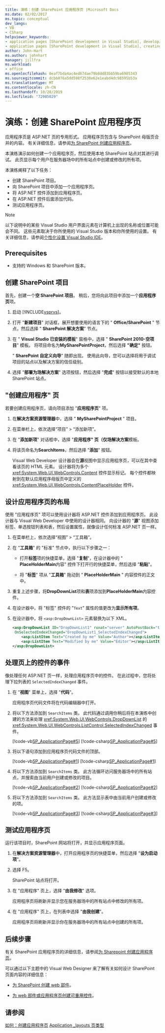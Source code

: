 ```yaml
---
title: 演练：创建 SharePoint 应用程序页 |Microsoft Docs
ms.date: 02/02/2017
ms.topic: conceptual
dev_langs:
- VB
- CSharp
helpviewer_keywords:
- application pages [SharePoint development in Visual Studio], developing
- application pages [SharePoint development in Visual Studio], creating
author: John-Hart
ms.author: johnhart
manager: jillfra
ms.workload:
- office
ms.openlocfilehash: 0eaf7bda4ac4ed67dae79b8dd83bb59ba6985343
ms.sourcegitcommit: dcbb876a5dd598f2538e62e1eabd4dc98595b53a
ms.translationtype: MT
ms.contentlocale: zh-CN
ms.lasthandoff: 10/28/2019
ms.locfileid: "72985029"
---
```

# <a name="walkthrough-create-a-sharepoint-application-page"></a>演练：创建 SharePoint 应用程序页

应用程序页是 ASP.NET 页的专用形式。 应用程序页包含与 SharePoint 母版页合并的内容。 有关详细信息，请参阅[为 SharePoint 创建应用程序页](../sharepoint/creating-application-pages-for-sharepoint.md)。

本演练演示如何创建一个应用程序页，然后使用本地 SharePoint 站点对其进行调试。 此页显示每个用户在服务器场中的所有站点中创建或修改的所有项。

本演练阐释了以下任务：

- 创建 SharePoint 项目。
- 向 SharePoint 项目中添加一个应用程序页。
- 将 ASP.NET 控件添加到应用程序页。
- 在 ASP.NET 控件后面添加代码。
- 测试应用程序页。

> [!NOTE]
> 以下说明中的某些 Visual Studio 用户界面元素在计算机上出现的名称或位置可能会不同。 这些元素取决于你所使用的 Visual Studio 版本和你所使用的设置。 有关详细信息，请参阅[个性化设置 Visual Studio IDE](../ide/personalizing-the-visual-studio-ide.md)。

## <a name="prerequisites"></a>Prerequisites

- 支持的 Windows 和 SharePoint 版本。

## <a name="create-a-sharepoint-project"></a>创建 SharePoint 项目

首先，创建一个**空 SharePoint 项目**。 稍后，您将向此项目中添加一个**应用程序页**项。

1. 启动 [!INCLUDE[vsprvs](../sharepoint/includes/vsprvs-md.md)]。

2. 打开 "**新建项目**" 对话框，展开想要使用的语言下的 " **Office/SharePoint** " 节点，然后选择 " **SharePoint 解决方案**" 节点。

3. 在 " **Visual Studio 已安装的模板**" 窗格中，选择 " **SharePoint 2010-空项目**" 模板。 将项目命名为**MySharePointProject**，然后选择 **"确定"** 按钮。

     " **SharePoint 自定义向导**" 随即出现。 使用此向导，您可以选择将用于调试项目的站点以及解决方案的信任级别。

4. 选择 "**部署为场解决方案**" 选项按钮，然后选择 "**完成**" 按钮以接受默认的本地 SharePoint 站点。

## <a name="create-an-application-page"></a>"创建应用程序" 页

若要创建应用程序页，请向项目添加 "**应用程序页**" 项。

1. 在**解决方案资源管理器**中，选择 " **MySharePointProject** " 项目。

2. 在菜单栏上，依次选择“项目” > “添加新项”。

3. 在 "**添加新项**" 对话框中，选择 "**应用程序" 页（仅场解决方案**模板。

4. 将该页命名为**SearchItems**，然后选择 "**添加**" 按钮。

     Visual Web Developer 设计器会在**源**视图中显示应用程序页，可以在其中查看该页的 HTML 元素。 设计器将为多个 <xref:System.Web.UI.WebControls.Content> 控件显示标记。 每个控件都映射到在默认应用程序母版页中定义的 <xref:System.Web.UI.WebControls.ContentPlaceHolder> 控件。

## <a name="design-the-layout-of-the-application-page"></a>设计应用程序页的布局

使用 "应用程序页" 项可以使用设计器将 ASP.NET 控件添加到应用程序页。 此设计器与 Visual Web Developer 中使用的设计器相同。 向设计器的 "**源**" 视图添加标签、单选按钮列表和表，然后设置属性，就像设计任何标准 ASP.NET 页一样。

1. 在菜单栏上，依次选择“视图” > “工具箱”。

2. 在 "**工具箱**" 的 "标准" 节点中，执行以下步骤之一：

    - 打开**标签**项的快捷菜单，选择 "**复制**"，在设计器中的 " **PlaceHolderMain**内容" 控件下打开行的快捷菜单，然后选择 "**粘贴**"。

    - 将 "**标签**" 项从 "**工具箱**" 拖动到 " **PlaceHolderMain** " 内容控件的正文中。

3. 重复上述步骤，将**DropDownList**项和**表**项添加到**PlaceHolderMain**内容控件。

4. 在设计器中，将 "标签" 控件的 "`Text`" 属性的值更改为**显示所有项**。

5. 在设计器中，将 `<asp:DropDownList>` 元素替换为以下 XML。

    ```xml
    <asp:DropDownList ID="DropDownList1" runat="server" AutoPostBack="true"
     OnSelectedIndexChanged="DropDownList1_SelectedIndexChanged">
        <asp:ListItem Text="Created by me" Value="Author"></asp:ListItem>
        <asp:ListItem Text="Modified by me" Value="Editor"></asp:ListItem>
    </asp:DropDownList>
    ```

## <a name="handle-the-events-of-controls-on-the-page"></a>处理页上的控件的事件

像处理任何 ASP.NET 页一样，处理应用程序页中的控件。 在此过程中，您将处理下拉列表的 `SelectedIndexChanged` 事件。

1. 在 "**视图**" 菜单上，选择 "**代码**"。

     应用程序页代码文件将在代码编辑器中打开。

2. 将以下方法添加到 `SearchItems` 类。 此代码通过调用你稍后将在本演练中创建的方法来处理 <xref:System.Web.UI.WebControls.DropDownList> 的 <xref:System.Web.UI.WebControls.ListControl.SelectedIndexChanged> 事件。

     [!code-vb[SP_ApplicationPage#5](../sharepoint/codesnippet/VisualBasic/sp_applicationpage/layouts/sp_applicationpage/SearchItems.aspx.vb#5)]
     [!code-csharp[SP_ApplicationPage#5](../sharepoint/codesnippet/CSharp/sp_applicationpage/layouts/sp_applicationpage/SearchItems.aspx.cs#5)]

3. 将以下语句添加到应用程序页代码文件的顶部。

     [!code-vb[SP_ApplicationPage#1](../sharepoint/codesnippet/VisualBasic/sp_applicationpage/layouts/sp_applicationpage/SearchItems.aspx.vb#1)]
     [!code-csharp[SP_ApplicationPage#1](../sharepoint/codesnippet/CSharp/sp_applicationpage/layouts/sp_applicationpage/SearchItems.aspx.cs#1)]

4. 将以下方法添加到 `SearchItems` 类。 此方法循环访问服务器场中的所有站点，并搜索由当前用户创建或修改的项目。

     [!code-vb[SP_ApplicationPage#2](../sharepoint/codesnippet/VisualBasic/sp_applicationpage/layouts/sp_applicationpage/SearchItems.aspx.vb#2)]
     [!code-csharp[SP_ApplicationPage#2](../sharepoint/codesnippet/CSharp/sp_applicationpage/layouts/sp_applicationpage/SearchItems.aspx.cs#2)]

5. 将以下方法添加到 `SearchItems` 类。 此方法显示表中由当前用户创建或修改的项。

     [!code-vb[SP_ApplicationPage#3](../sharepoint/codesnippet/VisualBasic/sp_applicationpage/layouts/sp_applicationpage/SearchItems.aspx.vb#3)]
     [!code-csharp[SP_ApplicationPage#3](../sharepoint/codesnippet/CSharp/sp_applicationpage/layouts/sp_applicationpage/SearchItems.aspx.cs#3)]

## <a name="test-the-application-page"></a>测试应用程序页

运行该项目时，SharePoint 网站将打开，并显示应用程序页面。

1. 在**解决方案资源管理器**中，打开应用程序页的快捷菜单，然后选择 "**设为启动项**"。

2. 选择 F5。

     SharePoint 站点将打开。

3. 在 "应用程序" 页上，选择 "**由我修改**" 选项。

     应用程序页将刷新并显示您在服务器场中的所有站点中修改的所有项。

4. 在 "应用程序" 页上，在列表中选择 "**由我创建**"。

     应用程序页将刷新并显示你在服务器场中的所有站点中创建的所有项。

## <a name="next-steps"></a>后续步骤

有关 SharePoint 应用程序页的详细信息，请参阅[为 Sharepoint 创建应用程序页](../sharepoint/creating-application-pages-for-sharepoint.md)。

可以通过以下主题中的 Visual Web Designer 来了解有关如何设计 SharePoint 页面内容的详细信息：

- [为 SharePoint 创建 web 部件](../sharepoint/creating-web-parts-for-sharepoint.md)。

- [为 web 部件或应用程序页创建可重用控件](../sharepoint/creating-reusable-controls-for-web-parts-or-application-pages.md)。

## <a name="see-also"></a>请参阅

[如何：创建应用程序页](../sharepoint/how-to-create-an-application-page.md)
[Application _layouts 页类型](/previous-versions/office/aa979604(v=office.14))
